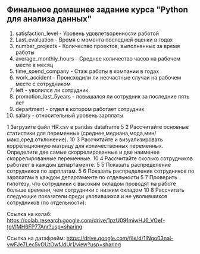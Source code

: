 ## Финальное домашнее задание курса "Python для анализа данных"

1. satisfaction_level - Уровень удовлетворенности работой
2. Last_evaluation - Время с момента последней оценки в годах
3. number_projects - Количество проектов, выполненных за время работы
4. average_monthly_hours - Среднее количество часов на рабочем месте в месяц
5. time_spend_company - Стаж работы в компании в годах
6. work_accident - Происходили ли несчастные случаи на рабочем месте с сотрудником
7. left - уволился ли сотрудник
8. promotion_last_5years - повышался ли сотрудник за последние пять лет
9. department - отдел в котором работает сотрудник
10. salary - относительный уровень зарплаты

1 Загрузите файл HR.csv в pandas dataframe 5
2 Рассчитайте основные статистики для переменных
(среднее,медиана,мода,мин/макс,сред.отклонение).
10
3 Рассчитайте и визуализировать корреляционную матрицу для
количественных переменных.
Определите две самые скоррелированные и две наименее
скоррелированные переменные.
10
4 Рассчитайте сколько сотрудников работает в каждом
департаменте.
5
5 Показать распределение сотрудников по зарплатам. 5
6 Показать распределение сотрудников по зарплатам в каждом
департаменте по отдельности
5
7 Проверить гипотезу, что сотрудники с высоким окладом
проводят на работе больше времени, чем сотрудники с низким
окладом
10
8 Рассчитать следующие показатели среди уволившихся и не
уволившихся сотрудников (по отдельности):

Ссылка на колаб: https://colab.research.google.com/drive/1pzU091miwHJ6_VOef-tgVlMH6FP77Anr?usp=sharing

Ссылка на датафрейм: https://drive.google.com/file/d/1INgo03nal-vwFJe7Lec5vOUtOwfJdUr1/view?usp=sharing
